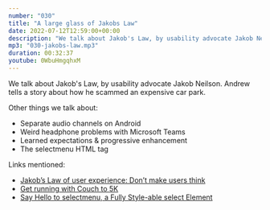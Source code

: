 ```yaml
---
number: "030"
title: "A large glass of Jakobs Law"
date: 2022-07-12T12:59:00+00:00
description: "We talk about Jakob's Law, by usability advocate Jakob Neilson"
mp3: "030-jakobs-law.mp3"
duration: 00:32:37
youtube: 0WbuHmgqhxM
---
```


We talk about Jakob's Law, by usability advocate Jakob Neilson. Andrew tells a story about how he scammed an expensive car park. 

Other things we talk about:
- Separate audio channels on Android
- Weird headphone problems with Microsoft Teams
- Learned expectations & progressive enhancement
- The selectmenu HTML tag

Links mentioned:
- [Jakob’s Law of user experience: Don’t make users think](https://www.honestfox.com.au/blog/user-experience/jakobs-law-of-user-experience)
- [Get running with Couch to 5K](https://www.nhs.uk/live-well/exercise/running-and-aerobic-exercises/get-running-with-couch-to-5k/)
- [Say Hello to selectmenu, a Fully Style-able select Element](https://css-tricks.com/the-selectmenu-element/)

